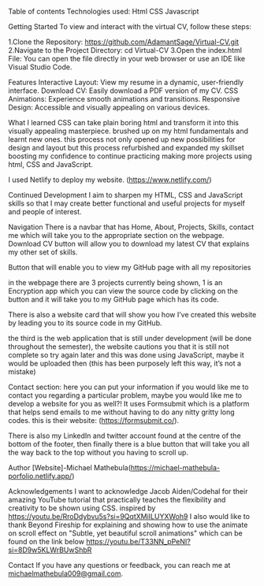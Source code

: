 Table of contents
Technologies used:
Html
CSS
Javascript

Getting Started
To view and interact with the virtual CV, follow these steps:

1.Clone the Repository:
https://github.com/AdamantSage/Virtual-CV.git
2.Navigate to the Project Directory:
cd Virtual-CV
3.Open the index.html File:
You can open the file directly in your web browser or use an IDE like Visual Studio Code.

Features
Interactive Layout: View my resume in a dynamic, user-friendly interface.
Download CV: Easily download a PDF version of my CV.
CSS Animations: Experience smooth animations and transitions.
Responsive Design: Accessible and visually appealing on various devices.

What I learned
CSS can take plain boring html and transform it into this visually appealing masterpiece. brushed up on my html fundamentals and learnt new ones. this process not only opened up new possibilities for design and layout but this process refurbished and expanded my skillset boosting my confidence to continue practicing making more projects using html, CSS and JavaScript.

I used Netlify to deploy my website. (https://www.netlify.com/)

Continued Development
I aim to sharpen my HTML, CSS and JavaScript skills so that I may create better functional and useful projects for myself and people of interest.

Navigation
There is a navbar that has Home, About, Projects, Skills, contact me which will take you to the appropriate section on the webpage.
Download CV button will allow you to download my latest CV that explains my other set of skills.

Button that will enable you to view my GitHub page with all my repositories

in the webpage there are 3 projects currently being shown, 1 is an Encryption app which you can view the source code by clicking on the button and it will take you to my GitHub page which has its code.

There is also a website card that will show you how I’ve created this website by leading you to its source code in my GitHub.

the third is the web application that is still under development (will be done throughout the semester), the website cautions you that it is still not complete so try again later and this was done using JavaScript, maybe it would be uploaded then (this has been purposely left this way, it’s not a mistake)

Contact section: here you can put your information if you would like me to contact you regarding a particular problem, maybe you would like me to develop a website for you as well?! It uses Formsubmit which is a platform that helps send emails to me without having to do any nitty gritty long codes.
this is their website: (https://formsubmit.co/).

There is also my LinkedIn and twitter account found at the centre of the bottom of the footer, then finally there is a blue button that will take you all the way back to the top without you having to scroll up.

Author
[Website]-Michael Mathebula(https://michael-mathebula-porfolio.netlify.app/)

Acknowledgements
I want to acknowledge Jacob Aiden/Codehal for their amazing YouTube tutorial that practically teaches the flexibility and creativity to be shown using CSS.
inspired by https://youtu.be/RroDdybvu5s?si=9QqtXMiILUYXWoh9
I also would like to thank Beyond Fireship for explaining and showing how to use the animate on scroll effect on "Subtle, yet beautiful scroll animations" which can be found on the link below
https://youtu.be/T33NN_pPeNI?si=8D9w5KLWrBUwShbR

Contact
If you have any questions or feedback, you can reach me at michaelmathebula009@gmail.com.
